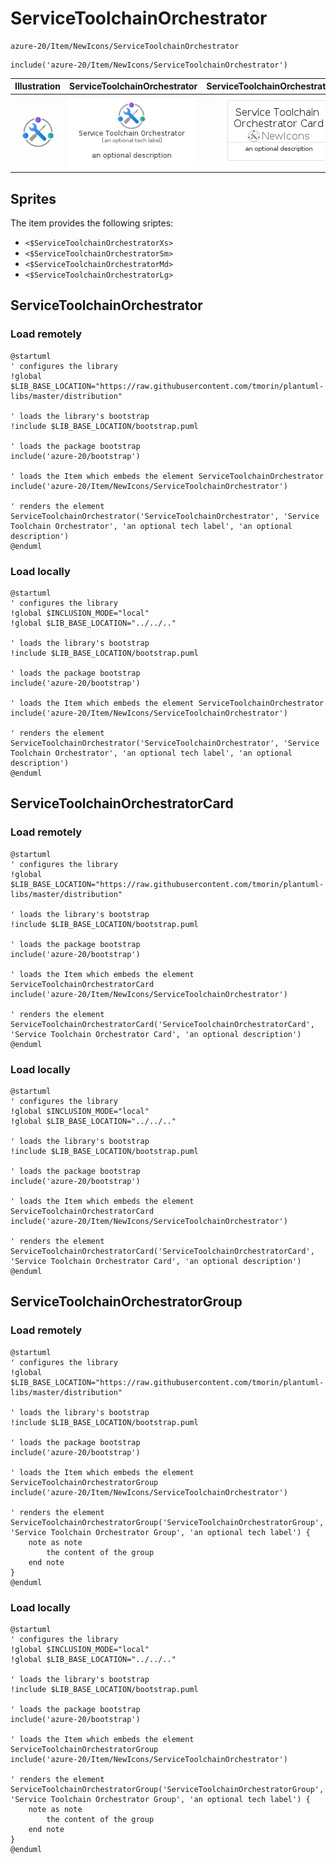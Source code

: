 # ServiceToolchainOrchestrator


```text
azure-20/Item/NewIcons/ServiceToolchainOrchestrator
```

```text
include('azure-20/Item/NewIcons/ServiceToolchainOrchestrator')
```



| Illustration | ServiceToolchainOrchestrator | ServiceToolchainOrchestratorCard | ServiceToolchainOrchestratorGroup |
| :---: | :---: | :---: | :---: |
| ![illustration for Illustration](../../../azure-20/Item/NewIcons/ServiceToolchainOrchestrator.png) | ![illustration for ServiceToolchainOrchestrator](../../../azure-20/Item/NewIcons/ServiceToolchainOrchestrator.Local.png) | ![illustration for ServiceToolchainOrchestratorCard](../../../azure-20/Item/NewIcons/ServiceToolchainOrchestratorCard.Local.png) | ![illustration for ServiceToolchainOrchestratorGroup](../../../azure-20/Item/NewIcons/ServiceToolchainOrchestratorGroup.Local.png) |



## Sprites
The item provides the following sriptes:

- `<$ServiceToolchainOrchestratorXs>`
- `<$ServiceToolchainOrchestratorSm>`
- `<$ServiceToolchainOrchestratorMd>`
- `<$ServiceToolchainOrchestratorLg>`





## ServiceToolchainOrchestrator

### Load remotely
```plantuml
@startuml
' configures the library
!global $LIB_BASE_LOCATION="https://raw.githubusercontent.com/tmorin/plantuml-libs/master/distribution"

' loads the library's bootstrap
!include $LIB_BASE_LOCATION/bootstrap.puml

' loads the package bootstrap
include('azure-20/bootstrap')

' loads the Item which embeds the element ServiceToolchainOrchestrator
include('azure-20/Item/NewIcons/ServiceToolchainOrchestrator')

' renders the element
ServiceToolchainOrchestrator('ServiceToolchainOrchestrator', 'Service Toolchain Orchestrator', 'an optional tech label', 'an optional description')
@enduml
```

### Load locally
```plantuml
@startuml
' configures the library
!global $INCLUSION_MODE="local"
!global $LIB_BASE_LOCATION="../../.."

' loads the library's bootstrap
!include $LIB_BASE_LOCATION/bootstrap.puml

' loads the package bootstrap
include('azure-20/bootstrap')

' loads the Item which embeds the element ServiceToolchainOrchestrator
include('azure-20/Item/NewIcons/ServiceToolchainOrchestrator')

' renders the element
ServiceToolchainOrchestrator('ServiceToolchainOrchestrator', 'Service Toolchain Orchestrator', 'an optional tech label', 'an optional description')
@enduml
```

## ServiceToolchainOrchestratorCard

### Load remotely
```plantuml
@startuml
' configures the library
!global $LIB_BASE_LOCATION="https://raw.githubusercontent.com/tmorin/plantuml-libs/master/distribution"

' loads the library's bootstrap
!include $LIB_BASE_LOCATION/bootstrap.puml

' loads the package bootstrap
include('azure-20/bootstrap')

' loads the Item which embeds the element ServiceToolchainOrchestratorCard
include('azure-20/Item/NewIcons/ServiceToolchainOrchestrator')

' renders the element
ServiceToolchainOrchestratorCard('ServiceToolchainOrchestratorCard', 'Service Toolchain Orchestrator Card', 'an optional description')
@enduml
```

### Load locally
```plantuml
@startuml
' configures the library
!global $INCLUSION_MODE="local"
!global $LIB_BASE_LOCATION="../../.."

' loads the library's bootstrap
!include $LIB_BASE_LOCATION/bootstrap.puml

' loads the package bootstrap
include('azure-20/bootstrap')

' loads the Item which embeds the element ServiceToolchainOrchestratorCard
include('azure-20/Item/NewIcons/ServiceToolchainOrchestrator')

' renders the element
ServiceToolchainOrchestratorCard('ServiceToolchainOrchestratorCard', 'Service Toolchain Orchestrator Card', 'an optional description')
@enduml
```

## ServiceToolchainOrchestratorGroup

### Load remotely
```plantuml
@startuml
' configures the library
!global $LIB_BASE_LOCATION="https://raw.githubusercontent.com/tmorin/plantuml-libs/master/distribution"

' loads the library's bootstrap
!include $LIB_BASE_LOCATION/bootstrap.puml

' loads the package bootstrap
include('azure-20/bootstrap')

' loads the Item which embeds the element ServiceToolchainOrchestratorGroup
include('azure-20/Item/NewIcons/ServiceToolchainOrchestrator')

' renders the element
ServiceToolchainOrchestratorGroup('ServiceToolchainOrchestratorGroup', 'Service Toolchain Orchestrator Group', 'an optional tech label') {
    note as note
        the content of the group
    end note
}
@enduml
```

### Load locally
```plantuml
@startuml
' configures the library
!global $INCLUSION_MODE="local"
!global $LIB_BASE_LOCATION="../../.."

' loads the library's bootstrap
!include $LIB_BASE_LOCATION/bootstrap.puml

' loads the package bootstrap
include('azure-20/bootstrap')

' loads the Item which embeds the element ServiceToolchainOrchestratorGroup
include('azure-20/Item/NewIcons/ServiceToolchainOrchestrator')

' renders the element
ServiceToolchainOrchestratorGroup('ServiceToolchainOrchestratorGroup', 'Service Toolchain Orchestrator Group', 'an optional tech label') {
    note as note
        the content of the group
    end note
}
@enduml
```

